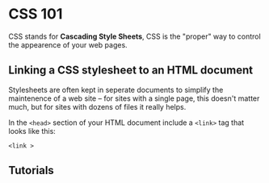 # CSS 101

CSS stands for **Cascading Style Sheets**, CSS is the "proper" way to control the appearence of your web pages.

## Linking a CSS stylesheet to an HTML document

Stylesheets are often kept in seperate documents to simplify the maintenence of a web site – for sites with a single page, this doesn't matter much, but for sites with dozens of files it really helps.

In the ```<head>``` section of your HTML document include a ```<link>``` tag that looks like this:

    <link >

## Tutorials

[]()
[]()
